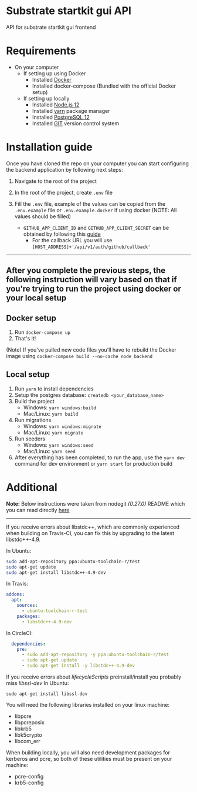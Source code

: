 # Substrate startkit gui API
API for substrate startkit gui frontend

# Requirements
- On your computer
    * If setting up using Docker
        * Installed [Docker](https://www.docker.com/)
        * Installed docker-compose (Bundled with the official Docker setup)
    * If setting up locally
        * Installed [Node.js 12](https://nodejs.org/en/)
        * Installed [yarn](https://yarnpkg.com/) package manager
        * Installed [PostgreSQL 12](https://www.postgresql.org/)
        * Installed [GIT](https://git-scm.com/) version control system

# Installation guide

Once you have cloned the repo on your computer you
can start configuring the backend application by
following next steps:

1. Navigate to the root of the project
2. In the root of the project, create `.env` file
3. Fill the `.env` file, example of the values can
   be copied from the `.env.example` file or `.env.example.docker` if using docker (NOTE: All values should be filled)
   
   - `GITHUB_APP_CLIENT_ID` and `GITHUB_APP_CLIENT_SECRET`
     can be obtained by following this [guide](https://docs.github.com/en/developers/apps/creating-an-oauth-app)
        * For the callback URL you will use 
          `[HOST_ADDRESS]+'/api/v1/auth/github/callback'`
---
After you complete the previous steps, the following instruction will vary based on that
if you're trying to run the project using docker or your local setup
---
## Docker setup
1. Run `docker-compose up`
2. That's it!

(Note) If you've pulled new code files you'll have to rebuild the Docker image using `docker-compose build --no-cache node_backend`

## Local setup
1. Run `yarn` to install dependencies
2. Setup the postgres database: `createdb <your_database_name>`
3. Build the project
    - Windows: `yarn windows:build`
    - Mac/Linux: `yarn build`
4. Run migrations
    - Windows: `yarn windows:migrate`
    - Mac/Linux: `yarn migrate`
5. Run seeders
    - Windows: `yarn windows:seed`
    - Mac/Linux: `yarn seed`
6. After everything has been completed, to run the
   app, use the `yarn dev` command for dev environment 
   or `yarn start` for production build

# Additional

**Note:** Below instructions were taken from nodegit *(0.27.0)* README which you can
read directly [here](https://github.com/nodegit/nodegit/blob/master/README.md)

---

If you receive errors about libstdc++, which are commonly experienced when
building on Travis-CI, you can fix this by upgrading to the latest
libstdc++-4.9.

In Ubuntu:

``` sh
sudo add-apt-repository ppa:ubuntu-toolchain-r/test
sudo apt-get update
sudo apt-get install libstdc++-4.9-dev
```

In Travis:

``` yaml
addons:
  apt:
    sources:
      - ubuntu-toolchain-r-test
    packages:
      - libstdc++-4.9-dev
```

In CircleCI:

``` yaml
  dependencies:
    pre:
      - sudo add-apt-repository -y ppa:ubuntu-toolchain-r/test
      - sudo apt-get update
      - sudo apt-get install -y libstdc++-4.9-dev
```

If you receive errors about *lifecycleScripts* preinstall/install you probably miss *libssl-dev*
In Ubuntu:
```
sudo apt-get install libssl-dev
```

You will need the following libraries installed on your linux machine:
  - libpcre
  - libpcreposix
  - libkrb5
  - libk5crypto
  - libcom_err

When building locally, you will also need development packages for kerberos and pcre, so both of these utilities must be present on your machine:
  - pcre-config
  - krb5-config

